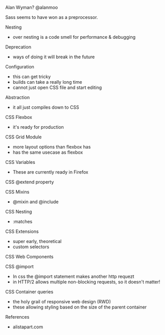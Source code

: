 Alan Wyman?
@alanmoo

Sass seems to have won as a preprocessor.

Nesting
* over nesting is a code smell for performance & debugging

Deprecation
* ways of doing it will break in the future

Configuration
* this can get tricky
* builds can take a really long time
* cannot just open CSS file and start editing

Abstraction
* it all just compiles down to CSS

CSS Flexbox
* it's ready for production

CSS Grid Module
* more layout options than flexbox has
* has the same usecase as flexbox

CSS Variables
* These are currently ready in Firefox

CSS @extend property

CSS Mixins
* @mixin and @include

CSS Nesting
* :matches

CSS Extensions
* super early, theoretical
* custom selectors

CSS Web Components

CSS @import
* In css the @import statement makes another http requezt
* in HTTP/2 allows multiple non-blocking requests, so it doesn't matter!

CSS Container queries 
* the holy grail of responsive web design (RWD)
* these allowing styling based on the size of the parent container

References
* alistapart.com
